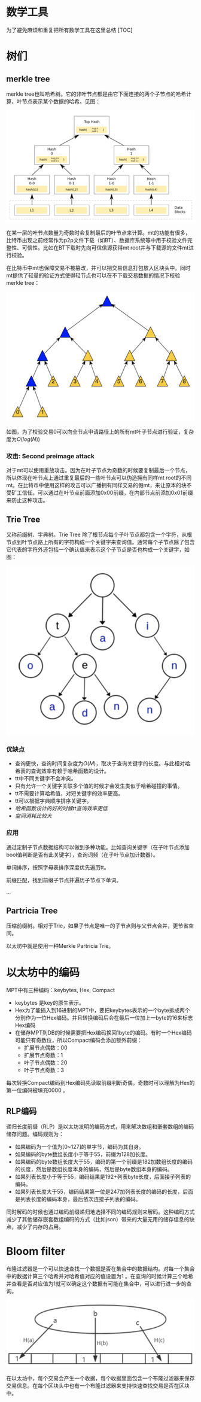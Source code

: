 # 数学工具
为了避免麻烦和重复把所有数学工具在这里总结
[TOC]
# 树们
## merkle tree
merkle tree也叫哈希树。它的非叶节点都是由它下面连接的两个子节点的哈希计算，叶节点表示某个数据的哈希。见图：

<img src="./imgs/mo_mt1.png" alt="mt图示" width="" height="" />

在某一层的叶节点数量为奇数时会复制最后的叶节点来计算。mt的功能有很多，比特币出现之前经常作为p2p文件下载（如BT）、数据库系统等中用于校验文件完整性、可信性。比如在BT下载时先向可信信源获得mt root并与下载源的文件mt进行校验。

在比特币中mt也保障交易不被篡改，并可以把交易信息打包放入区块头中。同时mt提供了轻量的验证方式使得轻节点也可以在不下载交易数据的情况下校验merkle tree：

<img src="./imgs/mo_mt2.png" alt="" width="" height="" />

如图，为了校验交易0可以向全节点申请路径上的所有mt叶子节点进行验证，复杂度为$O(log(N))$
### 攻击: Second preimage attack

对于mt可以使用重放攻击。因为在叶子节点为奇数的时候要复制最后一个节点，所以体现在叶节点上通过重复最后的一些叶节点可以伪造拥有同样mt root的不同mt。在比特币中使用这样的攻击可以广播拥有同样交易的假mt，来让原本的块不受矿工信任。可以通过在叶节点前面添加0x00前缀，在内部节点前添加0x01前缀来防止这种攻击。

## Trie Tree
又称前缀树、字典树。Trie Tree 除了根节点每个子叶节点都包含一个字符，从根节点到叶节点路上所有的字符构成一个关键字来查询值。通常每个子节点除了包含它代表的字符外还包括一个确认值来表示这个子节点是否也构成一个关键字，如图：

<img src="./imgs/mo_tt1.png" alt="Trie Tree图示" width="" height="" />

### 优缺点
* 查询更快，查询时间复杂度为$O(M)$，取决于查询关键字的长度。与此相对哈希表的查询效率有赖于哈希函数的设计。
* tt中不同关键字不会冲突。
* 只有允许一个关键字关联多个值的时候才会发生类似于哈希碰撞的事情。
* tt不需要计算哈希值，对短关键字的效率更高。
* tt可以根据字典顺序排序关键字。
* *哈希函数设计的好的时候tt查询效率更低*
* *空间消耗比较大*

### 应用
通过定制子节点数据结构可以做到多种功能。比如查询关键字（在子叶节点添加bool值判断是否有此关键字），查询词频（在子叶节点加计数器）。

单词排序，按照字母表排序深度优先遍历tt。

前缀匹配，找到前缀子节点并遍历子节点下单词。

...

## Partricia Tree
压缩前缀树。相对于Trie，如果子节点是唯一的子节点则与父节点合并，更节省空间。

以太坊中就是使用一种Merkle Partricia Trie。

# 以太坊中的编码

MPT中有三种编码：keybytes, Hex, Compact
* keybytes 是key的原生表示。
* Hex为了能插入到16进制的MPT中，要把keybytes表示的一个byte拆成两个分别作为一位Hex编码。并且转换编码后会在最后一位加上一byte的16来标志Hex编码
* 在储存MPT到DB的时候需要把Hex编码换回1byte的编码。有时一个Hex编码可能只有奇数位，所以Compact编码会添加额外前缀：
    * 扩展节点偶数：00
    * 扩展节点奇数：1
    * 叶子节点偶数：20
    * 叶子节点奇数：3

每次转换Compact编码到Hex编码先读取前缀判断奇偶，奇数时可以理解为Hex的第一位编码被填充0000 。
## RLP编码
递归长度前缀（RLP）是以太坊发明的编码方式，用来解决数组和嵌套数组的编码储存问题。编码规则为：
* 如果编码为一个值为[0~127]的单字节，编码为其自身。
* 如果编码的byte数组长度小于等于55，前缀为128加长度。
* 如果编码的byte数组长度大于55，编码的第一个前缀是182加数组长度的编码的长度，然后是数组长度本身的编码，然后是byte数组本身的编码。
* 如果列表长度小于等于55，编码结果是192+列表byte长度，后面接子列表的编码。
* 如果列表长度大于55，编码结果第一位是247加列表长度的编码的长度，后面是列表长度的编码本身，最后依次连接子列表的编码。

同时解码的时候也通过编码前缀递归地选择不同的编码规则来解码。这种编码方式减少了其他储存嵌套数组编码的方式（比如json）带来的大量无用的储存信息的缺点，减少了内存的占用。

# Bloom filter
布隆过滤器是一个可以快速查找一个数据是否在集合中的数据结构。对每一个集合中的数据计算三个哈希并对哈希值对应的值设置为1 。在查询的时候计算三个哈希并查看是否对应值为1就可以确定这个数据有可能在集合中，可以进行进一步的查询。

<img src="./imgs/mo_bf.png" alt="布隆过滤器图示" width="" height="" />

在以太坊中，每个交易会产生一个收据，每个收据里面包含一个布隆过滤器来保存交易信息。在每个区块头中也有一个布隆过滤器来支持快速查找交易是否在区块中。
